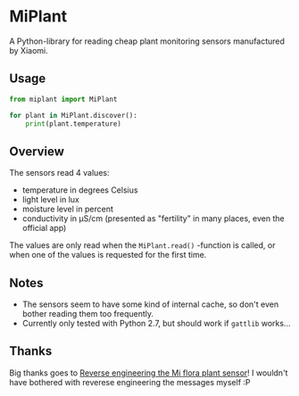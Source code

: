 # MiPlant #

A Python-library for reading cheap plant monitoring sensors manufactured by Xiaomi.


## Usage

```python
from miplant import MiPlant

for plant in MiPlant.discover():
    print(plant.temperature)
```

## Overview

The sensors read 4 values:

- temperature in degrees Celsius
- light level in lux
- moisture level in percent
- conductivity in µS/cm (presented as "fertility" in many places, even the official app)

The values are only read when the `MiPlant.read()` -function is called, or
when one of the values is requested for the first time.

## Notes

- The sensors seem to have some kind of internal cache, so don't even bother reading them too frequently.
- Currently only tested with Python 2.7, but should work if `gattlib` works...

## Thanks

Big thanks goes to
[Reverse engineering the Mi flora plant sensor](https://www.open-homeautomation.com/2016/08/23/reverse-engineering-the-mi-plant-sensor/)!
I wouldn't have bothered with reverese engineering the messages myself :P
